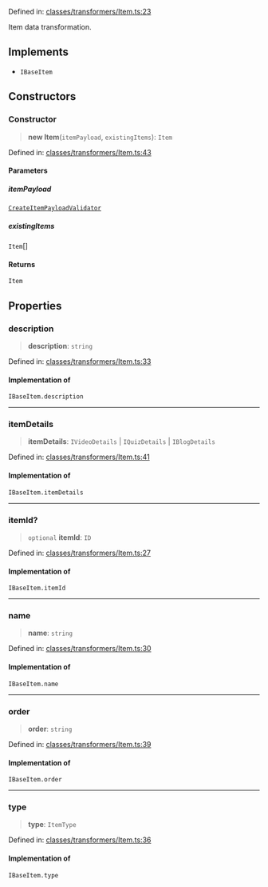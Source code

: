 Defined in: [classes/transformers/Item.ts:23](https://github.com/continuousactivelearning/cal/blob/e8382d8ddbcc1815082ca613a620a97f6d2451f9/backend/src/modules/courses/classes/transformers/Item.ts#L23)

Item data transformation.

## Implements

- `IBaseItem`

## Constructors

### Constructor

> **new Item**(`itemPayload`, `existingItems`): `Item`

Defined in: [classes/transformers/Item.ts:43](https://github.com/continuousactivelearning/cal/blob/e8382d8ddbcc1815082ca613a620a97f6d2451f9/backend/src/modules/courses/classes/transformers/Item.ts#L43)

#### Parameters

##### itemPayload

[`CreateItemPayloadValidator`](../../Validators/ItemValidators/CreateItemPayloadValidator.md)

##### existingItems

`Item`[]

#### Returns

`Item`

## Properties

### description

> **description**: `string`

Defined in: [classes/transformers/Item.ts:33](https://github.com/continuousactivelearning/cal/blob/e8382d8ddbcc1815082ca613a620a97f6d2451f9/backend/src/modules/courses/classes/transformers/Item.ts#L33)

#### Implementation of

`IBaseItem.description`

***

### itemDetails

> **itemDetails**: `IVideoDetails` \| `IQuizDetails` \| `IBlogDetails`

Defined in: [classes/transformers/Item.ts:41](https://github.com/continuousactivelearning/cal/blob/e8382d8ddbcc1815082ca613a620a97f6d2451f9/backend/src/modules/courses/classes/transformers/Item.ts#L41)

#### Implementation of

`IBaseItem.itemDetails`

***

### itemId?

> `optional` **itemId**: `ID`

Defined in: [classes/transformers/Item.ts:27](https://github.com/continuousactivelearning/cal/blob/e8382d8ddbcc1815082ca613a620a97f6d2451f9/backend/src/modules/courses/classes/transformers/Item.ts#L27)

#### Implementation of

`IBaseItem.itemId`

***

### name

> **name**: `string`

Defined in: [classes/transformers/Item.ts:30](https://github.com/continuousactivelearning/cal/blob/e8382d8ddbcc1815082ca613a620a97f6d2451f9/backend/src/modules/courses/classes/transformers/Item.ts#L30)

#### Implementation of

`IBaseItem.name`

***

### order

> **order**: `string`

Defined in: [classes/transformers/Item.ts:39](https://github.com/continuousactivelearning/cal/blob/e8382d8ddbcc1815082ca613a620a97f6d2451f9/backend/src/modules/courses/classes/transformers/Item.ts#L39)

#### Implementation of

`IBaseItem.order`

***

### type

> **type**: `ItemType`

Defined in: [classes/transformers/Item.ts:36](https://github.com/continuousactivelearning/cal/blob/e8382d8ddbcc1815082ca613a620a97f6d2451f9/backend/src/modules/courses/classes/transformers/Item.ts#L36)

#### Implementation of

`IBaseItem.type`
